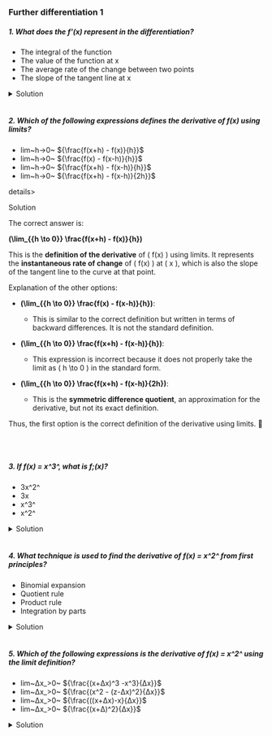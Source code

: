 ### Further differentiation 1

##### 1. What does the f'(x) represent in the differentiation?

- The integral of the function
- The value of the function at x
- The average rate of the change between two points
- The slope of the tangent line at x

<details>
  <summary>Solution</summary>

The correct answer is:

**The slope of the tangent line at x**

\( f'(x) \) represents the **instantaneous rate of change** of the function at \( x \), which is the **slope of the tangent line** to the curve at that point.

  </br>

</details>

</br>

##### 2. Which of the following expressions defines the derivative of f(x) using limits?

- lim~h->0~ ${\frac{f(x+h) - f(x)}{h}}$
- lim~h->0~ ${\frac{f(x) - f(x-h)}{h}}$
- lim~h->0~ ${\frac{f(x+h) - f(x-h)}{h}}$
- lim~h->0~ ${\frac{f(x+h) - f(x-h)}{2h}}$

details>

  <summary>Solution</summary>

The correct answer is:

**\(\lim\_{{h \to 0}} \frac{f(x+h) - f(x)}{h}\)**

This is the **definition of the derivative** of \( f(x) \) using limits. It represents the **instantaneous rate of change** of \( f(x) \) at \( x \), which is also the slope of the tangent line to the curve at that point.

Explanation of the other options:

- **\(\lim\_{{h \to 0}} \frac{f(x) - f(x-h)}{h}\)**:

  - This is similar to the correct definition but written in terms of backward differences. It is not the standard definition.

- **\(\lim\_{{h \to 0}} \frac{f(x+h) - f(x-h)}{h}\)**:

  - This expression is incorrect because it does not properly take the limit as \( h \to 0 \) in the standard form.

- **\(\lim\_{{h \to 0}} \frac{f(x+h) - f(x-h)}{2h}\)**:
  - This is the **symmetric difference quotient**, an approximation for the derivative, but not its exact definition.

Thus, the first option is the correct definition of the derivative using limits. 🚀

  </br>

</details>

</br>

##### 3. If f(x) = x^3^, what is f;(x)?

- 3x^2^
- 3x
- x^3^
- x^2^

<details>
  <summary>Solution</summary>

Given the function:
\[
f(x) = x^3
\]

To find \( f'(x) \), we use the **power rule** of differentiation:

\[
\frac{d}{dx} x^n = n x^{n-1}
\]

Applying this rule:

\[
f'(x) = 3x^{3-1} = 3x^2
\]

Correct Answer:

✅ **3x²**

  </br>

</details>

</br>

##### 4. What technique is used to find the derivative of f(x) = x^2^ from first principles?

- Binomial expansion
- Quotient rule
- Product rule
- Integration by parts

<details>
  <summary>Solution</summary>

The correct answer is:

✅ **Binomial expansion**

### Explanation:

To find the derivative of \( f(x) = x^2 \) **from first principles**, we use the **definition of the derivative**:

\[
f'(x) = \lim\_{{h \to 0}} \frac{f(x+h) - f(x)}{h}
\]

Substituting \( f(x) = x^2 \):

\[
f'(x) = \lim\_{{h \to 0}} \frac{(x+h)^2 - x^2}{h}
\]

Expanding \( (x+h)^2 \) using **binomial expansion**:

\[
(x+h)^2 = x^2 + 2xh + h^2
\]

Now, substitute back:

\[
f'(x) = \lim\_{{h \to 0}} \frac{x^2 + 2xh + h^2 - x^2}{h}
\]

\[
= \lim\_{{h \to 0}} \frac{2xh + h^2}{h}
\]

Factor out \( h \):

\[
= \lim\_{{h \to 0}} (2x + h)
\]

As \( h \to 0 \), we get:

\[
f'(x) = 2x
\]

### Why the other options are incorrect:

- **Quotient Rule**: Used for functions of the form \( \frac{f(x)}{g(x)} \), which is not applicable here.
- **Product Rule**: Used when differentiating a product of two functions, but \( x^2 \) is a single function.
- **Integration by Parts**: This is an integration technique, not differentiation.

Thus, **binomial expansion** is the correct technique when differentiating \( f(x) = x^2 \) from first principles. 🚀e

  </br>

</details>

</br>

##### 5. Which of the following expressions is the derivative of f(x) = x^2^ using the limit definition?

- lim~Δx\_>0~ ${\frac{(x+Δx)^3 -x^3}{Δx}}$
- lim~Δx\_>0~ ${\frac{(x^2 - (z-Δx)^2}{Δx}}$
- lim~Δx\_>0~ ${\frac{((x+Δx)-x}{Δx}}$
- lim~Δx\_>0~ ${\frac{(x+Δ)^2}{Δx}}$

<details>
  <summary>Solution</summary>

The correct expression that represents the derivative of \( f(x) = x^2 \) using the **limit definition of a derivative** is:

✅
\[
\lim\_{\Delta x \to 0} \frac{(x+\Delta x)^2 - x^2}{\Delta x}
\]

However, none of the given options seem to be exactly correct. Let's analyze them:

1. **\(\lim\_{\Delta x \to 0} \frac{(x+\Delta x)^3 - x^3}{\Delta x}\)**

   - Incorrect. This is the derivative definition for \( f(x) = x^3 \), not \( x^2 \).

2. **\(\lim\_{\Delta x \to 0} \frac{x^2 - (z-\Delta x)^2}{\Delta x}\)**

   - Incorrect. This does not match the standard limit definition of the derivative.

3. **\(\lim\_{\Delta x \to 0} \frac{( (x+\Delta x) - x )}{\Delta x}\)**

   - Incorrect. This simplifies to \( \frac{\Delta x}{\Delta x} = 1 \), which is not the derivative of \( x^2 \).

4. **\(\lim\_{\Delta x \to 0} \frac{(x+\Delta)^2}{\Delta x}\)**
   - Incorrect. It should be **\(\frac{(x+\Delta x)^2 - x^2}{\Delta x}\)** instead.

Correct Limit Definition for \( f(x) = x^2 \):

\[
f'(x) = \lim\_{\Delta x \to 0} \frac{(x+\Delta x)^2 - x^2}{\Delta x}
\]

Expanding \( (x+\Delta x)^2 \) using binomial expansion:

\[
= \lim\_{\Delta x \to 0} \frac{x^2 + 2x\Delta x + (\Delta x)^2 - x^2}{\Delta x}
\]

\[
= \lim\_{\Delta x \to 0} \frac{2x\Delta x + (\Delta x)^2}{\Delta x}
\]

\[
= \lim\_{\Delta x \to 0} (2x + \Delta x)
\]

\[
= 2x
\]

Thus, **\( f'(x) = 2x \)**, but none of the answer choices match the correct limit definition exactly. If you have a formatting issue in your options, check for a choice similar to:

\[
\lim\_{\Delta x \to 0} \frac{(x+\Delta x)^2 - x^2}{\Delta x}
\]

  </br>

</details>

</br>
